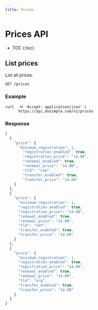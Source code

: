 ```yaml
---
title: Prices
---
```


# Prices API

* TOC
{:toc}


## List prices

List all prices.

    GET /prices

### Example

    curl  -H 'Accept: application/json' \
          https://api.dnsimple.com/v1/prices

### Response

~~~ js
[
  {
    "price": {
      "minimum_registration": 1,
        "registration_enabled": true,
        "registration_price": "14.00",
        "renewal_enabled": true,
        "renewal_price": "14.00",
        "tld": "com",
        "transfer_enabled": true,
        "transfer_price": "14.00"
    }
  },
  {
    "price": {
      "minimum_registration": 1,
      "registration_enabled": true,
      "registration_price": "14.00",
      "renewal_enabled": true,
      "renewal_price": "14.00",
      "tld": "net",
      "transfer_enabled": true,
      "transfer_price": "14.00"
    }
  },
  {
    "price": {
      "minimum_registration": 1,
      "registration_enabled": true,
      "registration_price": "14.00",
      "renewal_enabled": true,
      "renewal_price": "14.00",
      "tld": "org",
      "transfer_enabled": true,
      "transfer_price": "14.00"
    }
  }
]
~~~
